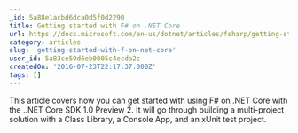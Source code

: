 ```yaml
---
_id: 5a88e1acbd6dca0d5f0d2290
title: Getting started with F# on .NET Core
url: https://docs.microsoft.com/en-us/dotnet/articles/fsharp/getting-started-netcore
category: articles
slug: 'getting-started-with-f-on-net-core'
user_id: 5a83ce59d6eb0005c4ecda2c
createdOn: '2016-07-23T22:17:37.000Z'
tags: []
---
```


This article covers how you can get started with using F# on .NET Core with the ..NET Core SDK 1.0 Preview 2. It will go through building a multi-project solution with a Class Library, a Console App, and an xUnit test project.
